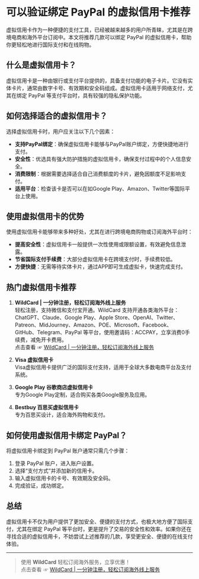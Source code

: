 # 可以验证绑定 PayPal 的虚拟信用卡推荐

虚拟信用卡作为一种便捷的支付工具，已经被越来越多的用户所青睐，尤其是在跨境电商和海外平台订阅中。本文将推荐几款可以绑定 PayPal 的虚拟信用卡，帮助你更轻松地进行国际支付和在线购物。

## 什么是虚拟信用卡？

虚拟信用卡是一种由银行或支付平台提供的，具备支付功能的电子卡片。它没有实体卡片，通常由数字卡号、有效期和安全码组成。虚拟信用卡适用于网络支付，尤其在绑定 PayPal 等支付平台时，具有较强的隐私保护功能。

## 如何选择适合的虚拟信用卡？

选择虚拟信用卡时，用户应关注以下几个因素：

- **支持PayPal绑定**：确保虚拟信用卡能够与PayPal账户绑定，方便快捷地进行支付。
- **安全性**：优选具有强大防护措施的虚拟信用卡，确保支付过程中的个人信息安全。
- **消费限制**：根据需要选择适合自己消费额度的卡片，避免因额度不足影响支付。
- **适用平台**：检查该卡是否可以在如Google Play、Amazon、Twitter等国际平台上使用。

## 使用虚拟信用卡的优势

使用虚拟信用卡能够带来多种好处，尤其在进行跨境电商购物或订阅海外平台时：

- **提高安全性**：虚拟信用卡一般提供一次性使用或限额设置，有效避免信息泄露。
- **节省国际支付手续费**：大部分虚拟信用卡在跨境支付时，手续费较低。
- **方便快捷**：无需等待实体卡片，通过APP即可生成虚拟卡，快速完成支付。

## 热门虚拟信用卡推荐

1. **WildCard | 一分钟注册，轻松订阅海外线上服务**  
   轻松注册，支持微信和支付宝开通。WildCard 支持开通各类海外平台：ChatGPT、Claude、Google Play、Apple Store、OpenAI、Twitter、Patreon、MidJourney、Amazon、POE、Microsoft、Facebook、GitHub、Telegram、PayPal 等平台，使用邀请码：ACCPAY，立享消费0手续费，减免开卡费用。  
   点击查看 ☞ [WildCard | 一分钟注册，轻松订阅海外线上服务](https://bit.ly/bewildcard)

2. **Visa 虚拟信用卡**  
   Visa虚拟信用卡提供广泛的国际支付支持，适用于全球大多数电商平台及支付系统。

3. **Google Play 谷歌商店虚拟信用卡**  
   专为Google Play定制，适合购买各类Google服务及应用。

4. **Bestbuy 百思买虚拟信用卡**  
   专为百思买设计，适合海外购物和支付。

## 如何使用虚拟信用卡绑定 PayPal？

将虚拟信用卡绑定到 PayPal 账户通常只需几个步骤：

1. 登录 PayPal 账户，进入账户设置。
2. 选择“支付方式”并添加新的信用卡。
3. 输入虚拟信用卡的卡号、有效期及安全码。
4. 完成验证，成功绑定。

## 总结

虚拟信用卡不仅为用户提供了更加安全、便捷的支付方式，也极大地方便了国际支付，尤其在绑定 PayPal 等平台时，更是提升了交易的安全性和效率。如果你还在寻找合适的虚拟信用卡，不妨尝试上述推荐的几款，享受更安全、便捷的在线支付体验。

---
> 使用 **WildCard** 轻松订阅海外服务，立享优惠！  
> 点击查看 ☞ [WildCard | 一分钟注册，轻松订阅海外线上服务](https://bit.ly/bewildcard)
